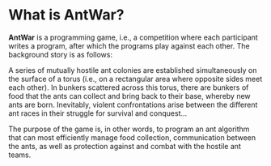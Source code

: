 # What is AntWar?

**AntWar** is a programming game, i.e., a competition where each participant writes a program, after which the programs play against each other. The background story is as follows:

A series of mutually hostile ant colonies are established simultaneously on the surface of a torus (i.e., on a rectangular area where opposite sides meet each other). In bunkers scattered across this torus, there are bunkers of food that the ants can collect and bring back to their base, whereby new ants are born. Inevitably, violent confrontations arise between the different ant races in their struggle for survival and conquest...

The purpose of the game is, in other words, to program an ant algorithm that can most efficiently manage food collection, communication between the ants, as well as protection against and combat with the hostile ant teams.

